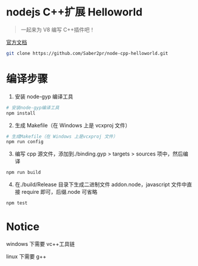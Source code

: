 # nodejs C++扩展 Helloworld

> 一起来为 V8 编写 C++插件吧！

[官方文档](http://nodejs.cn/api/addons.html)

```bash
git clone https://github.com/Saber2pr/node-cpp-helloworld.git
```

# 编译步骤

1. 安装 node-gyp 编译工具

```bash
# 安装node-gyp编译工具
npm install
```

2. 生成 Makefile（在 Windows 上是 vcxproj 文件）

```bash
# 生成Makefile（在 Windows 上是vcxproj 文件）
npm run config
```

3. 编写 cpp 源文件，添加到./binding.gyp > targets > sources 项中，然后编译

```bash
npm run build
```

4. 在./build/Release 目录下生成二进制文件 addon.node，javascript 文件中直接 require 即可，后缀.node 可省略

```bash
npm test
```

# Notice

windows 下需要 vc++工具链

linux 下需要 g++

